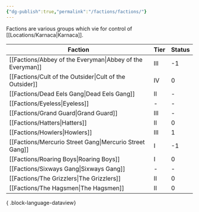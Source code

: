 ```yaml
---
{"dg-publish":true,"permalink":"/factions/factions/"}
---
```


Factions are various groups which vie for control of [[Locations/Karnaca\|Karnaca]].

| Faction                                                      | Tier | Status |
| ------------------------------------------------------------ | ---- | ------ |
| [[Factions/Abbey of the Everyman\|Abbey of the Everyman]] | III  | -1     |
| [[Factions/Cult of the Outsider\|Cult of the Outsider]]   | IV   | 0      |
| [[Factions/Dead Eels Gang\|Dead Eels Gang]]               | II   | \-     |
| [[Factions/Eyeless\|Eyeless]]                             | \-   | \-     |
| [[Factions/Grand Guard\|Grand Guard]]                     | III  | \-     |
| [[Factions/Hatters\|Hatters]]                             | II   | 0      |
| [[Factions/Howlers\|Howlers]]                             | III  | 1      |
| [[Factions/Mercurio Street Gang\|Mercurio Street Gang]]   | I    | -1     |
| [[Factions/Roaring Boys\|Roaring Boys]]                   | I    | 0      |
| [[Factions/Sixways Gang\|Sixways Gang]]                   | \-   | \-     |
| [[Factions/The Grizzlers\|The Grizzlers]]                 | II   | 0      |
| [[Factions/The Hagsmen\|The Hagsmen]]                     | II   | 0      |

{ .block-language-dataview}

